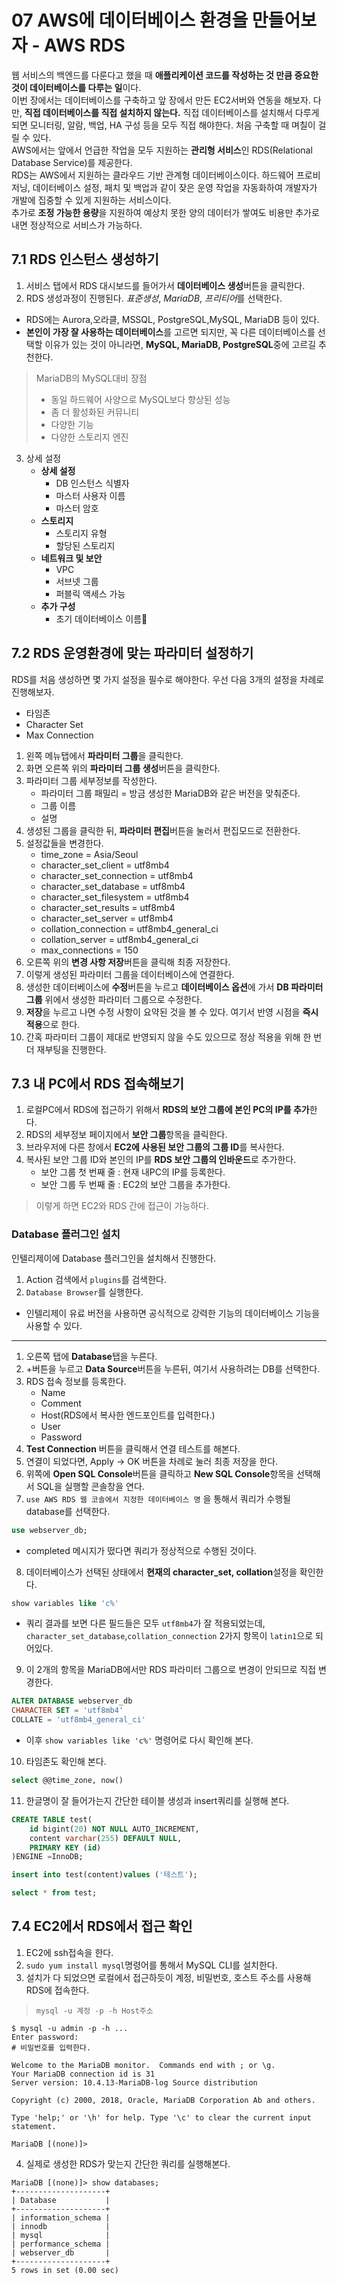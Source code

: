 # 07 AWS에 데이터베이스 환경을 만들어보자 - AWS RDS
웹 서비스의 백엔드를 다룬다고 했을 때 **애플리케이션 코드를 작성하는 것 만큼 중요한 것이 데이터베이스를 다루는 일**이다.   
이번 장에서는 데이터베이스를 구축하고 앞 장에서 만든 EC2서버와 연동을 해보자. 다만, **직접 데이터베이스를 직접 설치하지 않는다.** 직접 데이터베이스를 설치해서 다루게 되면 모니터링, 알람, 백업, HA 구성 등을 모두 직접 해야한다. 처음 구축할 때 며칠이 걸릴 수 있다.   
AWS에서는 앞에서 언급한 작업을 모두 지원하는 **관리형 서비스**인 RDS(Relational Database Service)를 제공한다.   
RDS는 AWS에서 지원하는 클라우드 기반 관계형 데이터베이스이다. 하드웨어 프로비저닝, 데이터베이스 설정, 패치 및 백업과 같이 잦은 운영 작업을 자동화하여 개발자가 개발에 집중할 수 있게 지원하는 서비스이다.   
추가로 **조정 가능한 용량**을 지원하여 예상치 못한 양의 데이터가 쌓여도 비용만 추가로 내면 정상적으로 서비스가 가능하다.

## 7.1 RDS 인스턴스 생성하기
1. 서비스 탭에서 RDS 대시보드를 들어가서 **데이터베이스 생성**버튼을 클릭한다.
2. RDS 생성과정이 진행된다. *표준생성*, *MariaDB*, *프리티어*를 선택한다.
- RDS에는 Aurora,오라클, MSSQL, PostgreSQL,MySQL, MariaDB 등이 있다.
- **본인이 가장 잘 사용하는 데이터베이스**를 고르면 되지만, 꼭 다른 데이터베이스를 선택할 이유가 있는 것이 아니라면, **MySQL, MariaDB, PostgreSQL**중에 고르길 추천한다.
> MariaDB의 MySQL대비 장점
> - 동일 하드웨어 사양으로 MySQL보다 향상된 성능
> - 좀 더 활성화된 커뮤니티
> - 다양한 기능
> - 다양한 스토리지 엔진
3. 상세 설정
    - **상세 설정**
        + DB 인스턴스 식별자
        + 마스터 사용자 이름
        + 마스터 암호
    - **스토리지**
        + 스토리지 유형
        + 할당된 스토리지
    - **네트워크 및 보안**
        + VPC
        + 서브넷 그룹
        + 퍼블릭 액세스 가능
    - **추가 구성**
        + 초기 데이터베이스 이름

## 7.2 RDS 운영환경에 맞는 파라미터 설정하기
RDS를 처음 생성하면 몇 가지 설정을 필수로 해야한다. 우선 다음 3개의 설정을 차례로 진행해보자.
- 타임존
- Character Set
- Max Connection
1. 왼쪽 메뉴탭에서 **파라미터 그룹**을 클릭한다.
2. 화면 오른쪽 위의 **파라미터 그룹 생성**버튼을 클릭한다.
3. 파라미터 그룹 세부정보를 작성한다.
    - 파라미터 그룹 패밀리 = 방금 생성한 MariaDB와 같은 버전을 맞춰준다.
    - 그룹 이름
    - 설명
4. 생성된 그룹을 클릭한 뒤, **파라미터 편집**버튼을 눌러서 편집모드로 전환한다.
5. 설정값들을 변경한다.
    - time_zone = Asia/Seoul
    - character_set_client = utf8mb4
    - character_set_connection = utf8mb4
    - character_set_database = utf8mb4
    - character_set_filesystem = utf8mb4
    - character_set_results = utf8mb4
    - character_set_server = utf8mb4
    - collation_connection = utf8mb4_general_ci
    - collation_server = utf8mb4_general_ci
    - max_connections = 150
6. 오른쪽 위의 **변경 사항 저장**버튼을 클릭해 최종 저장한다.
7. 이렇게 생성된 파라미터 그룹을 데이터베이스에 연결한다.
8. 생성한 데이터베이스에 **수정**버튼을 누르고 **데이터베이스 옵션**에 가서 **DB 파라미터 그룹** 위에서 생성한 파라미터 그룹으로 수정한다.
9. **저장**을 누르고 나면 수정 사항이 요약된 것을 볼 수 있다. 여기서 반영 시점을 **즉시 적용**으로 한다.
10. 간혹 파라미터 그룹이 제대로 반영되지 않을 수도 있으므로 정상 적용을 위해 한 번 더 재부팅을 진행한다.

## 7.3 내 PC에서 RDS 접속해보기
1. 로컬PC에서 RDS에 접근하기 위해서 **RDS의 보안 그룹에 본인 PC의 IP를 추가**한다. 
2. RDS의 세부정보 페이지에서 **보안 그룹**항목을 클릭한다.
3. 브라우저에 다른 창에서 **EC2에 사용된 보안 그룹의 그룹 ID**를 복사한다.
4. 복사된 보안 그룹 ID와 본인의 IP를 **RDS 보안 그룹의 인바운드**로 추가한다.
    - 보안 그룹 첫 번째 줄 : 현재 내PC의 IP를 등록한다.
    - 보안 그룹 두 번째 줄 : EC2의 보안 그룹을 추가한다.
> 이렇게 하면 EC2와 RDS 간에 접근이 가능하다.
### Database 플러그인 설치
인텔리제이에 Database 플러그인을 설치해서 진행한다.
1. Action 검색에서 `plugins`를 검색한다.
2. `Database Browser`를 실행한다.
- 인텔리제이 유료 버전을 사용하면 공식적으로 강력한 기능의 데이터베이스 기능을 사용할 수 있다.

---
1. 오른쪽 탭에 **Database**탭을 누른다.
2. +버튼을 누르고 **Data Source**버튼을 누른뒤, 여기서 사용하려는 DB를 선택한다.
3. RDS 접속 정보를 등록한다.
    - Name
    - Comment
    - Host(RDS에서 복사한 엔드포인트를 입력한다.)
    - User
    - Password
4. **Test Connection** 버튼을 클릭해서 연결 테스트를 해본다.
5. 연결이 되었다면, Apply -> OK 버튼을 차례로 눌러 최종 저장을 한다.
6. 위쪽에 **Open SQL Console**버튼을 클릭하고 **New SQL Console**항목을 선택해서 SQL을 실행할 콘솔창을 연다.
7. `use AWS RDS 웹 코솔에서 지정한 데이터베이스 명` 을 통해서 쿼리가 수행될 database를 선택한다.
```sql
use webserver_db;
```
- completed 메시지가 떴다면 쿼리가 정상적으로 수행된 것이다.
8. 데이터베이스가 선택된 상태에서 **현재의 character_set, collation**설정을 확인한다. 
```sql
show variables like 'c%'
```
- 쿼리 결과를 보면 다른 필드들은 모두 `utf8mb4`가 잘 적용되었는데, `character_set_database`,`collation_connection` 2가지 항목이 `latin1`으로 되어있다.
9. 이 2개의 항목을 MariaDB에서만 RDS 파라미터 그룹으로 변경이 안되므로 직접 변경한다.
```sql
ALTER DATABASE webserver_db
CHARACTER SET = 'utf8mb4'
COLLATE = 'utf8mb4_general_ci'
```
- 이후 `show variables like 'c%'` 명령어로 다시 확인해 본다.
10. 타임존도 확인해 본다.
```sql
select @@time_zone, now()
```
11. 한글명이 잘 들어가는지 간단한 테이블 생성과 insert쿼리를 실행해 본다.
```sql
CREATE TABLE test(
    id bigint(20) NOT NULL AUTO_INCREMENT,
    content varchar(255) DEFAULT NULL,
    PRIMARY KEY (id)
)ENGINE =InnoDB;

insert into test(content)values ('테스트');

select * from test;
```
## 7.4 EC2에서 RDS에서 접근 확인
1. EC2에 ssh접속을 한다.
2. `sudo yum install mysql`명령어를 통해서 MySQL CLI를 설치한다.
3. 설치가 다 되었으면 로컬에서 접근하듯이 계정, 비밀번호, 호스트 주소를 사용해 RDS에 접속한다.
> `mysql -u 계정 -p -h Host주소`
```
$ mysql -u admin -p -h ...
Enter password:
# 비밀번호를 입력한다.
```
```
Welcome to the MariaDB monitor.  Commands end with ; or \g.
Your MariaDB connection id is 31
Server version: 10.4.13-MariaDB-log Source distribution

Copyright (c) 2000, 2018, Oracle, MariaDB Corporation Ab and others.

Type 'help;' or '\h' for help. Type '\c' to clear the current input statement.

MariaDB [(none)]>
```
4. 실제로 생성한 RDS가 맞는지 간단한 쿼리를 실행해본다.
```
MariaDB [(none)]> show databases;
+--------------------+
| Database           |
+--------------------+
| information_schema |
| innodb             |
| mysql              |
| performance_schema |
| webserver_db       |
+--------------------+
5 rows in set (0.00 sec)
```